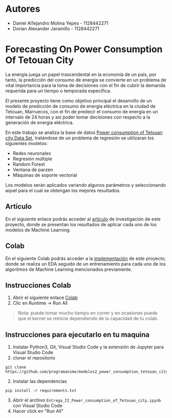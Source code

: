 # Autores
- Daniel Al1ejandro Molina Yepes - 1128442271
- Dorian Alexander Jaramillo - 1128442271

# Forecasting On Power Consumption Of Tetouan City

La energía juega un papel trascendental en la economía de un país, por tanto, la predicción del consumo de energía se convierte en un
problema de vital importancia para la toma de decisiones con el fin de cubrir la demanda requerida para un tiempo o temporada específica.

El presente proyecto tiene como objetivo principal el desarrollo de un modelo de predicción de consumo de energía eléctrica en la ciudad de Tetouan, Marruecos, con el fin de predecir el consumo de energía en un intervalo de 24 horas y así poder tomar decisiones con respecto a la generación de energía eléctrica.

En este trabajo se analiza la base de datos [Power consumption of Tetouan city Data Set](https://archive.ics.uci.edu/ml/datasets/Power+consumption+of+Tetouan+city), tratándose de
un problema de regresión se utilizaran los siguientes modelos: 
- Redes neuronales
- Regresión múltiple
- Random Forest
- Ventana de parzen 
- Máquinas de soporte vectorial

Los modelos serán aplicados variando
algunos parámetros y seleccionando aquel para el cual se obtengan los mejores resultados.

## Artículo
En el siguiente enlace podrás  acceder al [artículo](https://raw.githubusercontent.com/programanime/modelos2_power_consumption_tetouan_city/main/Entrega_II_-_Power_consumption_of_Tetouan_city.pdf) de investigación de este proyecto, donde se presentan los resultados de aplicar cada uno de los modelos de Machine Learning.

## Colab
En el siguiente Colab podrás acceder a la [implementación](https://colab.research.google.com/github/programanime/modelos2_power_consumption_tetouan_city/blob/main/Entrega_II_Power_consumption_of_Tetouan_city.ipynb) de este proyecto, donde se realiza un EDA seguido de un entrenamiento para cada uno de los algoritmos de Machine Learning mencionados previamente.

## Instrucciones Colab
1. Abrir el siguiente enlace [Colab](https://colab.research.google.com/github/programanime/modelos2_power_consumption_tetouan_city/blob/main/Entrega_II_Power_consumption_of_Tetouan_city.ipynb)
2. Clic en Runtime -> Run All

> Nota: puede tomar mucho tiempo en correr y en ocasiones puede que el kernel se reinicie dependiendo de la capacidad de tu colab.

## Instrucciones para ejecutarlo en tu maquina
1. Instalar Python3, Git, Visual Studio Code y la extensión de Jupyter para Visual Studio Code
4. clonar el repositorio
```shell
git clone https://github.com/programanime/modelos2_power_consumption_tetouan_city.git
```
2. Instalar las dependencias
```shell
pip install -r requirements.txt
```
3. Abrir el archivo `Entrega_II_Power_consumption_of_Tetouan_city.ipynb` con Visual Studio Code
4. Hacer click en "Run All"